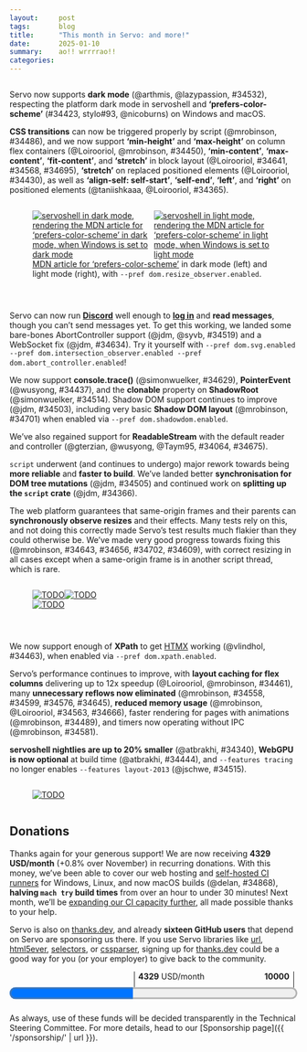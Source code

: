 ```yaml
---
layout:     post
tags:       blog
title:      "This month in Servo: and more!"
date:       2025-01-10
summary:    ao!! wrrrrao!!
categories:
---
```


<div class="_paired_figure">
<div>

Servo now supports **dark mode** (@arthmis, @lazypassion, #34532), respecting the platform dark mode in servoshell and **‘prefers-color-scheme’** (#34423, stylo#93, @nicoburns) on Windows and macOS.

**CSS transitions** can now be triggered properly by script (@mrobinson, #34486), and we now support **‘min-height’** and **‘max-height’** on column flex containers (@Loirooriol, @mrobinson, #34450), **‘min-content’**, **‘max-content’**, **‘fit-content’**, and **‘stretch’** in block layout (@Loirooriol, #34641, #34568, #34695), **‘stretch’** on replaced positioned elements (@Loirooriol, #34430), as well as **‘align-self: self-start’**, **‘self-end’**, **‘left’**, and **‘right’** on positioned elements (@taniishkaaa, @Loirooriol, #34365).
</div>
<figure>
    <div style="display: flex;">
        <a href="{{ '/img/blog/dark-mode-december-2024.png' | url }}"><img src="{{ '/img/blog/dark-mode-december-2024.png' | url }}"
            alt="servoshell in dark mode, rendering the MDN article for ‘prefers-color-scheme’ in dark mode, when Windows is set to dark mode"></a>
        <a href="{{ '/img/blog/light-mode-december-2024.png' | url }}"><img src="{{ '/img/blog/light-mode-december-2024.png' | url }}"
            alt="servoshell in light mode, rendering the MDN article for ‘prefers-color-scheme’ in light mode, when Windows is set to light mode"></a>
    </div>
    <figcaption><a href="https://developer.mozilla.org/en-US/docs/Web/CSS/@media/prefers-color-scheme">MDN article for ‘prefers-color-scheme’</a> in dark mode (left) and light mode (right), with <code>--pref dom.resize_observer.enabled</code>.</figcaption>
</figure>
</div>

<div class="_paired_figure">
<div>

Servo can now run [**Discord**](https://discord.com) well enough to [**log in**](https://discord.com/login) and **read messages**, though you can’t send messages yet.
To get this working, we landed some bare-bones AbortController support (@jdm, @syvb, #34519) and a WebSocket fix (@jdm, #34634).
Try it yourself with `--pref dom.svg.enabled --pref dom.intersection_observer.enabled --pref dom.abort_controller.enabled`!

We now support **console.trace()** (@simonwuelker, #34629), **PointerEvent** (@wusyong, #34437), and the **clonable** property on **ShadowRoot** (@simonwuelker, #34514).
Shadow DOM support continues to improve (@jdm, #34503), including very basic **Shadow DOM layout** (@mrobinson, #34701) when enabled via `--pref dom.shadowdom.enabled`.

We’ve also regained support for **ReadableStream** with the default reader and controller (@gterzian, @wusyong, @Taym95, #34064, #34675).

`script` underwent (and continues to undergo) major rework towards being **more reliable** and **faster to build**.
We’ve landed better **synchronisation for DOM tree mutations** (@jdm, #34505) and continued work on **splitting up the `script` crate** (@jdm, #34366).

The web platform guarantees that same-origin frames and their parents can **synchronously observe resizes** and their effects.
Many tests rely on this, and not doing this correctly made Servo’s test results much flakier than they could otherwise be.
We’ve made very good progress towards fixing this (@mrobinson, #34643, #34656, #34702, #34609), with correct resizing in all cases except when a same-origin frame is in another script thread, which is rare.
</div>
<figure>
    <div style="display: flex;">
        <a href="{{ '/img/blog/discord-login-1-december-2024.png' | url }}"><img src="{{ '/img/blog/discord-login-1-december-2024.png' | url }}"
            alt="TODO"></a>
        <a href="{{ '/img/blog/discord-login-2-december-2024.png' | url }}"><img src="{{ '/img/blog/discord-login-2-december-2024.png' | url }}"
            alt="TODO"></a>
    </div>
    <a href="{{ '/img/blog/discord-small-december-2024.png' | url }}"><img src="{{ '/img/blog/discord-small-december-2024.png' | url }}"
        alt="TODO"></a>
</figure>
</div>

<div class="_paired_figure">
<div>

We now support enough of **XPath** to get [HTMX](https://htmx.org) working (@vlindhol, #34463), when enabled via `--pref dom.xpath.enabled`.

Servo’s performance continues to improve, with **layout caching for flex columns** delivering up to 12x speedup (@Loirooriol, @mrobinson, #34461), many **unnecessary reflows now eliminated** (@mrobinson, #34558, #34599, #34576, #34645), **reduced memory usage** (@mrobinson, @Loirooriol, #34563, #34666), faster rendering for pages with animations (@mrobinson, #34489), and timers now operating without IPC (@mrobinson, #34581).

**servoshell nightlies are up to 20% smaller** (@atbrakhi, #34340), **WebGPU is now optional** at build time (@atbrakhi, #34444), and `--features tracing` no longer enables `--features layout-2013` (@jschwe, #34515).
</div>
<figure>
    <a href="{{ '/img/blog/htmx-december-2024.png' | url }}"><img src="{{ '/img/blog/htmx-december-2024.png' | url }}"
        alt="TODO"></a>
</figure>
</div>

## Donations

Thanks again for your generous support!
We are now receiving **4329 USD/month** (+0.8% over November) in recurring donations.
With this money, we’ve been able to cover our web hosting and [self-hosted CI runners](https://ci0.servo.org) for Windows, Linux, and now macOS builds (@delan, #34868), **halving `mach try` build times** from over an hour to under 30 minutes!
Next month, we’ll be [expanding our CI capacity further](https://github.com/servo/project/issues/123), all made possible thanks to your help.

Servo is also on [thanks.dev](https://thanks.dev), and already **sixteen GitHub users** that depend on Servo are sponsoring us there.
If you use Servo libraries like [url](https://crates.io/crates/url/reverse_dependencies), [html5ever](https://crates.io/crates/html5ever/reverse_dependencies), [selectors](https://crates.io/crates/selectors/reverse_dependencies), or [cssparser](https://crates.io/crates/cssparser/reverse_dependencies), signing up for [thanks.dev](https://thanks.dev) could be a good way for you (or your employer) to give back to the community.

<figure class="_fig" style="width: 100%; margin: 1em 0;"><div class="_flex" style="height: calc(1lh + 3em); flex-flow: column nowrap; text-align: left;">
    <div style="position: relative; text-align: right;">
        <div style="position: absolute; margin-left: calc(100% * 4329 / 10000); padding-left: 0.5em;"><strong>4329</strong> USD/month</div>
        <div style="position: absolute; margin-left: calc(100% * 4329 / 10000); height: calc(1lh + 1.5em); border-left: 1px solid;"></div>
        <div style="position: absolute; margin-left: calc(100% - 0.5em); height: calc(1lh + 1.5em); border-left: 1px solid;"></div>
        <div style="padding-right: 1em;"><strong>10000</strong><!-- USD/month --></div>
    </div>
    <progress value="4329" max="10000" style="transform: scale(3); transform-origin: top left; width: calc(100% / 3);"></progress>
</div></figure>

As always, use of these funds will be decided transparently in the Technical Steering Committee.
For more details, head to our [Sponsorship page]({{ '/sponsorship/' | url }}).

<!--
- DONE donations
    - DONE 2160.66/month opencollective
    - DONE 2169.00/month github
    - DONE 16 donors on thanks.dev
- engine
    - DONE 73    ‘prefers-color-scheme’ (dark mode)
    - DONE 54    CSS transitions can be triggered by script
    - 53    prompt user for credentials
    - DONE 65 69     ReadableStream with default reader and controller
    - DONE 43    console.trace()
    - DONE 39 42 59  ‘min-content’, ‘max-content’, ‘fit-content’ and ‘stretch’ for block layout
    - DONE 77    ‘self-start’, ‘self-end’, ‘left’, and ‘right’ for abspos elements
    - DONE 76 shadow dom impl
        - DONE 27    clonable property on ShadowRoot
        - DONE 68    initial shadow dom layout (--pref dom.shadowdom.enabled)
    - 48    referrerpolicy attribute
    - 30    referrerPolicy property on HTMLIFrameElement
    - DONE 14    xpath --pref dom.xpath.enabled; htmx
    - DONE 34    stub AbortController --pref dom.abort_controller.enabled; discord
    - DONE 72    fixed WebSocket connection error; discord
    - DONE 15    PointerEvent
    - DONE 11 12 13 36  synchronous iframe resizing
    - DONE 16    sync script execution with dom tree mutations
    - DONE 20    ‘min-’ and ‘max-height’ on column flex containers
    - 21    improved layout of flex container with reverse direction
    - DONE 23    ‘stretch’ on replaced abspos
    - 26    --pref threadpools.fallback_worker_num etc
    - 28 31 32 33  initial layout caching for incremental layout
    - 29    fixed `new Request({referrerPolicy: ""})`
    - 38    fixed case insensitivity of CSS ‘attr()’ in HTML
    - 46    fixed navigation from initial about:blank in iframes
    - 57 58     fixed intrinsic contributions of tables and anonymous blocks
    - 71    fixed WebSocket constructor with http or https url
- upgrades
    - 24    stylo 2024-12-04
    - 37 49 50  wgpu 24?
    - 45    SpiderMonkey 128.6
- crashes
    - 70    multiprocess mode
    - 51 52     shutting down
    - 19    unconnected shadow root
- ohos
    - 1     swipe back
- perf
    - DONE 17    flex column caching; 12x improvement
    - DONE 40 41 55 56   fixed reflows so they only happen when needed by HTML event loop
    - DONE 78    faster “update the rendering” with animations
    - DONE 18    reduced memory usage by 260 bytes per InlineItem
    - DONE 61    reduced memory usage in ContainingBlockPaddingAndBorder
    - DONE 2     optimise production-stripped
    - DONE 3     webgpu feature flag
    - DONE 4     tracing no longer enables layout-2013
    - 5     linux-perf job in ci
    - DONE 44    timers without IPC
    - 47    more gl bindings unification
    - DONE 75    more splitting up script crate
- dev
    - 35    fixed devtools with firefox 133
    - 6 7 8 62 63 64    now uses uv
    - 25 66 67  mach python compat
    - 9 10      rust 1.82
    - 22    mach cargo-clippy is now mach clippy
    - 60    dump_js_stack(*mut RawJSContext)
    - 74    preparing to support wpt testdriver.js
    - ci reliability?

>>> 2024-12-01T06:04:14Z
21  https://github.com/servo/servo/pull/34426	(@Loirooriol, #34426)	Fix alignment of abspos child of flexbox with flipped direction (#34426)
https://github.com/servo/servo/pull/34435	(@jdm, #34435)	script: Dirty video element when clearing video frame data. (#34435)
    https://github.com/servo/servo/pull/34432	(@shanehandley, #34432)	Retain the referrer policy when loading an about:blank iframe. (#34432)
>>> 2024-12-02T06:02:17Z
    https://github.com/servo/servo/pull/34427	(@dependabot[bot], @dependabot[bot], #34427)	build(deps): bump tracing-subscriber from 0.3.18 to 0.3.19 (#34427)
1   https://github.com/servo/servo/pull/34433	(@jschwe, #34433)	ohos: Support swiping to go back (#34433)
>>> 2024-12-03T06:05:34Z
20  https://github.com/servo/servo/pull/34450	(@Loirooriol, @mrobinson, #34450)	Obey min and max properties when computing main size of column flex (#34450)
    https://github.com/servo/servo/pull/34459	(@dependabot[bot], @dependabot[bot], #34459)	build(deps): bump libloading from 0.8.5 to 0.8.6 (#34459)
    https://github.com/servo/servo/pull/34457	(@dependabot[bot], @dependabot[bot], #34457)	build(deps): bump mio from 1.0.2 to 1.0.3 (#34457)
    https://github.com/servo/servo/pull/34456	(@dependabot[bot], @dependabot[bot], #34456)	build(deps): bump syn from 2.0.89 to 2.0.90 (#34456)
    https://github.com/servo/servo/pull/34454	(@dependabot[bot], @dependabot[bot], #34454)	build(deps): bump web-sys from 0.3.72 to 0.3.74 (#34454)
    https://github.com/servo/servo/pull/34453	(@dependabot[bot], @dependabot[bot], #34453)	build(deps): bump allocator-api2 from 0.2.20 to 0.2.21 (#34453)
    https://github.com/servo/servo/pull/34452	(@dependabot[bot], @dependabot[bot], #34452)	build(deps): bump js-sys from 0.3.72 to 0.3.74 (#34452)
    https://github.com/servo/servo/pull/34451	(@dependabot[bot], @dependabot[bot], #34451)	build(deps): bump ttf-parser from 0.25.0 to 0.25.1 (#34451)
19  https://github.com/servo/servo/pull/34361	(@simonwuelker, #34361)	Don't register unconnected shadow roots with their owner document (#34361)
    https://github.com/servo/servo/pull/34443	(@Loirooriol, #34443)	Refactor AbsoluteAxisSolver (#34443)
15  https://github.com/servo/servo/pull/34437	(@wusyong, #34437)	script: add PointerEvent (#34437)
2   https://github.com/servo/servo/pull/34340	(@atbrakhi, #34340)	Optimize `production-stripped` (#34340)
    https://github.com/servo/servo/pull/34422	(@jschwe, #34422)	ohos: Improve argument filtering (#34422)
>>> 2024-12-04T06:07:52Z
    https://github.com/servo/servo/pull/34471	(@dependabot[bot], @dependabot[bot], #34471)	build(deps): bump tokio from 1.41.1 to 1.42.0 (#34471)
    https://github.com/servo/servo/pull/34470	(@dependabot[bot], @dependabot[bot], #34470)	build(deps): bump wasm-bindgen-futures from 0.4.45 to 0.4.47 (#34470)
    https://github.com/servo/servo/pull/34469	(@dependabot[bot], @dependabot[bot], #34469)	build(deps): bump xml-rs from 0.8.23 to 0.8.24 (#34469)
17  https://github.com/servo/servo/pull/34461	(@Loirooriol, @mrobinson, #34461)	Improve performance of flex column layouts by caching (#34461)
>>> 2024-12-05T06:02:26Z
    https://github.com/servo/servo/pull/34480	(@nicoburns, #34480)	Move stylo thread pool mutex to servo layout thread crates (#34480)
22  https://github.com/servo/servo/pull/34481	(@nicoburns, #34481)	Rename 'cargo-clippy' mach command to just 'clippy' (#34481)
    https://github.com/servo/servo/pull/34477	(@dependabot[bot], @dependabot[bot], #34477)	build(deps): bump anyhow from 1.0.93 to 1.0.94 (#34477)
    https://github.com/servo/servo/pull/34476	(@dependabot[bot], @dependabot[bot], #34476)	build(deps): bump clap from 4.5.21 to 4.5.22 (#34476)
    https://github.com/servo/servo/pull/34475	(@dependabot[bot], @dependabot[bot], #34475)	build(deps): bump tokio-util from 0.7.12 to 0.7.13 (#34475)
    https://github.com/servo/servo/pull/34467	(@mukilan, #34467)	mach: fix logic to override paths for legacy layout (#34467)
>>> 2024-12-06T06:05:40Z
24  https://github.com/servo/servo/pull/34501	(@Loirooriol, #34501)	Upgrade Stylo to 2024-12-04 (#34501)
25  https://github.com/servo/servo/pull/34490	(@MichaelMcDonnell, #34490)	Check maximum Python version in mach (#34490)
23  https://github.com/servo/servo/pull/34430	(@Loirooriol, #34430)	Fix `stretch` sizes on replaced abspos (#34430)
78  https://github.com/servo/servo/pull/34489	(@mrobinson, #34489)	script: Update animations once per-Document during `update_the_rendering()` (#34489)
3   https://github.com/servo/servo/pull/34444	(@atbrakhi, #34444)	Add `webgpu` feature flag (#34444)
77  https://github.com/servo/servo/pull/34365	(@taniishkaaa, @Loirooriol, #34365)	layout: Add missing support for some alignment keywords on absolutely positioned elements (#34365)
https://github.com/servo/servo/pull/34484	(@jschwe, #34484)	Bump MACOSX_DEPLOYMENT_TARGET to 13.0 (#34484)
    https://github.com/servo/servo/pull/34483	(@servo-wpt-sync, #34483)	Update web-platform-tests to revision b'bf49dde84c5f05613115d6146d109f0ec3900694' (#34483)
>>> 2024-12-07T06:04:53Z
76  https://github.com/servo/servo/pull/34503	(@jdm, #34503)	Make traverse_preorder follow shadow roots (#34503)
4   https://github.com/servo/servo/pull/34515	(@jschwe, #34515)	Fix tracing enabling layout-2013 feature (#34515)
    https://github.com/servo/servo/pull/34512	(@dependabot[bot], @dependabot[bot], #34512)	build(deps): bump tokio-stream from 0.1.16 to 0.1.17 (#34512)
    https://github.com/servo/servo/pull/34511	(@dependabot[bot], @dependabot[bot], #34511)	build(deps): bump clap from 4.5.22 to 4.5.23 (#34511)
    https://github.com/servo/servo/pull/34510	(@dependabot[bot], @dependabot[bot], #34510)	build(deps): bump clap_lex from 0.7.3 to 0.7.4 (#34510)
    https://github.com/servo/servo/pull/34508	(@jschwe, #34508)	Don't trace SystemFontService loop (#34508)
    https://github.com/servo/servo/pull/34485	(@Mikopet, #34485)	tweak mach files a little bit (#34485)
75  https://github.com/servo/servo/pull/34366	(@jdm, #34366)	Create two-phase initialization for generated JS engine bindings (#34366)
5   https://github.com/servo/servo/pull/33261	(@sagudev, @dklassic, #33261)	Add linux-pref job (#33261)
>>> 2024-12-08T06:07:13Z
14  https://github.com/servo/servo/pull/34463	(@vlindhol, #34463)	Add XPath parser/evaluator (#34463)
28  https://github.com/servo/servo/pull/34507	(@mrobinson, #34507)	layout: Add `LayoutBoxBase` and use it for `IndependentFormattingContext` (#34507)
27  https://github.com/servo/servo/pull/34514	(@simonwuelker, #34514)	Implement `ShadowRoot.clonable` attribute (#34514)
    https://github.com/servo/servo/pull/34509	(@dependabot[bot], @dependabot[bot], #34509)	build(deps): bump fdeflate from 0.3.6 to 0.3.7 (#34509)
29  https://github.com/servo/servo/pull/34518	(@shanehandley, #34518)	net: correct handling of the empty string referrer policy when provided in requestInit (#34518)
26  https://github.com/servo/servo/pull/34478	(@jschwe, #34478)	Add prefs to limit threadpool sizes (#34478)
>>> 2024-12-09T06:05:58Z
    https://github.com/servo/servo/pull/34529	(@vlindhol, #34529)	traverse Shadow DOM boundaries when determining element lang (#34529)
30  https://github.com/servo/servo/pull/34526	(@shanehandley, #34526)	Add ReferrerPolicy IDL attribute to iframes (#34526)
    https://github.com/servo/servo/pull/34525	(@servo-wpt-sync, #34525)	Update web-platform-tests to revision b'7b6f075f0ec3c52d92c61fb9f35ce0ec927b17b2' (#34525)
    https://github.com/servo/servo/pull/34524	(@iamlockon, #34524)	script: add `initialize_ui_event` method (#34524)
31  https://github.com/servo/servo/pull/34513	(@mrobinson, #34513)	layout: Add `LayoutBox` to `TableSlotCell` (#34513)
>>> 2024-12-10T06:10:59Z
5   https://github.com/servo/servo/pull/34548	(@mukilan, #34548)	Revert "mach: switch to `uv` for managing python venv (#34504)" (#34548)
    https://github.com/servo/servo/pull/34546	(@dependabot[bot], @dependabot[bot], #34546)	build(deps): bump png from 0.17.14 to 0.17.15 (#34546)
    https://github.com/servo/servo/pull/34545	(@dependabot[bot], @dependabot[bot], #34545)	build(deps): bump chrono from 0.4.38 to 0.4.39 (#34545)
    https://github.com/servo/servo/pull/34543	(@dependabot[bot], @dependabot[bot], #34543)	build(deps): bump cc from 1.2.2 to 1.2.3 (#34543)
    https://github.com/servo/servo/pull/34542	(@dependabot[bot], @dependabot[bot], #34542)	build(deps): bump libc from 0.2.167 to 0.2.168 (#34542)
    https://github.com/servo/servo/pull/34541	(@dependabot[bot], @dependabot[bot], #34541)	build(deps): bump fastrand from 2.2.0 to 2.3.0 (#34541)
    https://github.com/servo/servo/pull/34540	(@dependabot[bot], @dependabot[bot], #34540)	build(deps): bump taffy from 0.6.2 to 0.6.3 (#34540)
    https://github.com/servo/servo/pull/34536	(@jschwe, #34536)	tracing: Trace Constellation blocked duration (#34536)
    https://github.com/servo/servo/pull/34538	(@iamlockon, @wusyong, #34538)	retire deprecated MouseEvent::InitMouseEvent (#34538)
4   https://github.com/servo/servo/pull/34504	(@mukilan, #34504)	mach: switch to `uv` for managing python venv (#34504)
54  https://github.com/servo/servo/pull/34486	(@mrobinson, #34486)	script: Update the rendering when receiving IPC messages instead of just reflowing (#34486)
    https://github.com/servo/servo/pull/34506	(@atbrakhi, #34506)	Reword assert message (#34506)
32  https://github.com/servo/servo/pull/34530	(@mrobinson, #34530)	layout: Have `SameFormattingContextBlock` be a `LayoutBoxBase` (#34530)
>>> 2024-12-12T06:06:01Z
https://github.com/servo/servo/pull/34587	(@nicoburns, #34587)	Deduplicate taffy layout pbm computation (#34587)
33  https://github.com/servo/servo/pull/34586	(@Loirooriol, #34586)	Make sure to cache `inline_content_sizes()` (#34586)
74  https://github.com/servo/servo/pull/34550	(@jdm, #34550)	Allow running testharness/testdriver/reftests in servodriver (#34550)
55  https://github.com/servo/servo/pull/34576	(@mrobinson, #34576)	script: Do not do explicit reflows when handing rAFs (#34576)
    https://github.com/servo/servo/pull/34583	(@dependabot[bot], @dependabot[bot], #34583)	build(deps): bump serde from 1.0.215 to 1.0.216 (#34583)
18  https://github.com/servo/servo/pull/34563	(@mrobinson, @Loirooriol, #34563)	layout: Clean up inline layout data types a bit (#34563)
    https://github.com/servo/servo/pull/34565	(@mrobinson, @Loirooriol, #34565)	layout: Make a new `ContainingBlockSize` type (#34565)
    https://github.com/servo/servo/pull/34552	(@jdm, #34552)	tidy: Update pattern for checking for missing specification links. (#34552)
    https://github.com/servo/servo/pull/34570	(@shanehandley, #34570)	Update response handling in main_fetch (#34570)
40  https://github.com/servo/servo/pull/34558	(@mrobinson, #34558)	script: Remove 'pending reflow' concept and some explicit reflows (#34558)
    https://github.com/servo/servo/pull/34567	(@jdm, #34567)	Iterate PR commits in reverse (oldest->newest) when preparing WPT export. (#34567)
    https://github.com/servo/servo/pull/34577	(@mukilan, #34577)	ci: disable caches on Android CI for testing (#34577)
    https://github.com/servo/servo/pull/34554	(@jdm, #34554)	Rewrite From/TryFrom conversions on generated types to avoid future orphan rule violations (#34554)
https://github.com/servo/servo/pull/34557	(@Loirooriol, #34557)	Don't transfer indefinite `height: stretch` to inline axis (#34557)
https://github.com/servo/servo/pull/34539	(@mrobinson, #34539)	script: Do not prioritize *update-the-rendering* in `ScriptThread` message loop (#34539)
34  https://github.com/servo/servo/pull/34519	(@jdm, @syvb, #34519)	script: Add stub interface for AbortController. (#34519)
>>> 2024-12-13T06:06:41Z
35  https://github.com/servo/servo/pull/34602	(@parasyte, #34602)	Fix devtools timeout with Firefox 133 (#34602)
    https://github.com/servo/servo/pull/34595	(@Loirooriol, #34595)	Distinguish cached `inline_content_sizes()` from uncached ones (#34595)
    https://github.com/servo/servo/pull/34596	(@Loirooriol, #34596)	Fix block size of containing block established by table rows (#34596)
https://github.com/servo/servo/pull/34572	(@d-desiatkin, @Loirooriol, #34572)	layout: Fix ordering of padding, border, and margin in inline BiDi (#34572)
    https://github.com/servo/servo/pull/34585	(@Loirooriol, #34585)	Share more code for non-replaced float-avoiding blocks (#34585)
    https://github.com/servo/servo/pull/34544	(@dependabot[bot], @dependabot[bot], #34544)	build(deps): bump rustix from 0.38.41 to 0.38.42 (#34544)
10  https://github.com/servo/servo/pull/34592	(@jschwe, #34592)	Upgrade Rust to 1.82.0 (#34592)
    https://github.com/servo/servo/pull/34589	(@nicoburns, #34589)	Remove taffy-specific layout caching (#34589)
    https://github.com/servo/servo/pull/34556	(@sagudev, #34556)	Run bencher in try-full (#34556)
https://github.com/servo/servo/pull/34575	(@mrobinson, #34575)	script: Remove `note_rendering_opportunity` and `rendering_opportunity` (#34575)
9   https://github.com/servo/servo/pull/34270	(@mukilan, #34270)	build: upgrade rustc to 1.81.0 (#34270)
73  https://github.com/servo/servo/pull/34532	(@arthmis, @lazypassion, #34532)	Add embedder event for preferred color scheme and respond to it in the LayoutThread (#34532)
https://github.com/servo/servo/pull/34584	(@jschwe, #34584)	android: Fix flinging downwards  (#34584)
>>> 2024-12-14T06:04:56Z
    https://github.com/servo/servo/pull/34617	(@webbeef, #34617)	Allow a null principal to subsumes others when appropriate (#34617)
    https://github.com/servo/servo/pull/34588	(@jdm, #34588)	Replace unsafe uses of HandleValueArray. (#34588)
36  https://github.com/servo/servo/pull/34609	(@mrobinson, #34609)	layout: Send back layout results directly and remove channels (#34609)
37  https://github.com/servo/servo/pull/34607	(@sagudev, #34607)	Update wgpu to trunk (#34607)
    https://github.com/servo/servo/pull/34611	(@dependabot[bot], @dependabot[bot], #34611)	build(deps): bump cc from 1.2.3 to 1.2.4 (#34611)
    https://github.com/servo/servo/pull/34610	(@dependabot[bot], @dependabot[bot], #34610)	build(deps): bump semver from 1.0.23 to 1.0.24 (#34610)
38  https://github.com/servo/servo/pull/34574	(@stevennovaryo, #34574)	layout: Fix CSS `attr()` function case sensitivity matching (#34574)
https://github.com/servo/servo/pull/34608	(@Loirooriol, #34608)	Use inline-start/inline-end instead of left/right terminology for floats (#34608)
https://github.com/servo/servo/pull/34606	(@willypuzzle, #34606)	Add CanGc argument to reflect_dom_object  (#34606)
41  https://github.com/servo/servo/pull/34599	(@mrobinson, #34599)	script: No longer do explicit reflows for display (#34599)
    https://github.com/servo/servo/pull/34447	(@mrobinson, #34447)	tidy: Use more `cargo-deny` features (#34447)
>>> 2024-12-15T06:06:42Z
    https://github.com/servo/servo/pull/34622	(@servo-wpt-sync, #34622)	Update web-platform-tests to revision b'38623a53d6598cb7aab4be8a810102b352a652df' (#34622)
    https://github.com/servo/servo/pull/34619	(@mukilan, #34619)	ci: add retries and caching for `gradle` installation (#34619)
    https://github.com/servo/servo/pull/34618	(@webbeef, #34618)	Set a Rust edition for blurmac (#34618)
>>> 2024-12-16T06:06:45Z
>>> 2024-12-17T06:05:35Z
    https://github.com/servo/servo/pull/34659	(@Narfinger, #34659)	Update deprecated use of PanicInfo to PanicHookInfo (#34659)
    https://github.com/servo/servo/pull/34650	(@dependabot[bot], @dependabot[bot], #34650)	build(deps): bump colored from 2.1.0 to 2.2.0 (#34650)
49  https://github.com/servo/servo/pull/34646	(@sagudev, #34646)	Update wgpu to better handle optional attachment load/store ops (#34646)
39  https://github.com/servo/servo/pull/34641	(@Loirooriol, #34641)	Complete implementation of keyword sizes for block layout (#34641)
    https://github.com/servo/servo/pull/34654	(@dependabot[bot], @dependabot[bot], #34654)	build(deps): bump cc from 1.2.3 to 1.2.4 (#34654)
    https://github.com/servo/servo/pull/34653	(@dependabot[bot], @dependabot[bot], #34653)	build(deps): bump crossbeam-deque from 0.8.5 to 0.8.6 (#34653)
    https://github.com/servo/servo/pull/34652	(@dependabot[bot], @dependabot[bot], #34652)	build(deps): bump semver from 1.0.23 to 1.0.24 (#34652)
    https://github.com/servo/servo/pull/34649	(@dependabot[bot], @dependabot[bot], #34649)	build(deps): bump crossbeam-utils from 0.8.20 to 0.8.21 (#34649)
    https://github.com/servo/servo/pull/34648	(@dependabot[bot], @dependabot[bot], #34648)	build(deps): bump crossbeam-channel from 0.5.13 to 0.5.14 (#34648)
    https://github.com/servo/servo/pull/34626	(@mrobinson, #34626)	wpt: Fix flakiness in `vh_not_refreshing_on_chrome.html` (#34626)
11  https://github.com/servo/servo/pull/34643	(@mrobinson, #34643)	script: Manage `<iframe>` sizes in `Window` (#34643)
42  https://github.com/servo/servo/pull/34568	(@Loirooriol, #34568)	Partial implementation of keyword sizes for block layout (#34568)
    https://github.com/servo/servo/pull/34640	(@mukilan, #34640)	ci: fix wpt export job (#34640)
6   https://github.com/servo/servo/pull/34632	(@mukilan, #34632)	mach: adopt `uv` and avoid system python (#34632)
    https://github.com/servo/servo/pull/34562	(@jschwe, #34562)	Bump bindgen to 0.71.1 (#34562)
72  https://github.com/servo/servo/pull/34634	(@jdm, #34634)	websocket: Revert use of h2 in websocket ALPN. (#34634)
>>> 2024-12-20T13:15:33Z
warning: not reachable from default branch: 61bfd2f8b3f17fa988830447f169b97fd87c624c
    https://github.com/servo/servo/pull/ci: explictly install Clang 14 on Linux runners	(#ci: explictly install Clang 14 on Linux runners, @mukilan)	ci: explictly install Clang 14 on Linux runners
67  https://github.com/servo/servo/pull/34712	(@mukilan, #34712)	mach: recreate .venv when .python-version changes (#34712)
68  https://github.com/servo/servo/pull/34701	(@mrobinson, #34701)	layout: Lay out Shadow DOM elements (#34701)
66  https://github.com/servo/servo/pull/34707	(@sagudev, #34707)	Set python version to 3.11 (#34707)
    https://github.com/servo/servo/pull/34704	(@dependabot[bot], @dependabot[bot], #34704)	build(deps): bump libc from 0.2.168 to 0.2.169 (#34704)
    https://github.com/servo/servo/pull/34705	(@dependabot[bot], @dependabot[bot], #34705)	build(deps): bump truetype from 0.47.6 to 0.47.7 (#34705)
    https://github.com/servo/servo/pull/34703	(@dependabot[bot], @dependabot[bot], #34703)	build(deps): bump cc from 1.2.4 to 1.2.5 (#34703)
69  https://github.com/servo/servo/pull/34675	(@gterzian, #34675)	Remove the need for crow allow unrooted lints in the queuing and de-queuing of values from default stream controllers (#34675)
    https://github.com/servo/servo/pull/34638	(@wusyong, #34638)	chore: remove deprecated winit method (#34638)
64  https://github.com/servo/servo/pull/34693	(@Loirooriol, #34693)	Reapply "Fix mozjs build on Windows (#34680)" (#34693)
    https://github.com/servo/servo/pull/34671	(@Loirooriol, #34671)	Refactor box size computation (#34671)
43  https://github.com/servo/servo/pull/34629	(@simonwuelker, #34629)	Implement `console.trace` (#34629)
    https://github.com/servo/servo/pull/34694	(@simonwuelker, #34694)	Save http response reason instead of inferring it from status code (#34694)
    https://github.com/servo/servo/pull/34687	(@dependabot[bot], @dependabot[bot], #34687)	build(deps): bump miniz_oxide from 0.8.0 to 0.8.2 (#34687)
https://github.com/servo/servo/pull/34672	(@Loirooriol, #34672)	layout: Never stretch indefinite intrinsic keywords other than `auto` (#34672)
    https://github.com/servo/servo/pull/34692	(@jschwe, #34692)	Disable sccache in CI (#34692)
63  https://github.com/servo/servo/pull/34680	(@Loirooriol, #34680)	Revert "Fix mozjs build on Windows (#34680)"
62  https://github.com/servo/servo/pull/34680	(@delan, #34680)	Fix mozjs build on Windows (#34680)
    https://github.com/servo/servo/pull/34681	(@shanehandley, #34681)	Replace HistoryEntryReplacement with NavigationHistoryBehavior from the navigation API (#34681)
    https://github.com/servo/servo/pull/34682	(@jschwe, #34682)	CI: simplify self-hosted check (#34682)
    https://github.com/servo/servo/pull/34678	(@jschwe, #34678)	Fix compilation with --no-default-features (#34678)
    https://github.com/servo/servo/pull/34684	(@mukilan, #34684)	ci: purge MacOS specific caches (#34684)
    https://github.com/servo/servo/pull/34667	(@mrobinson, #34667)	script: Expose a constructor on `HTMLCollection` that takes a static function (#34667)
    https://github.com/servo/servo/pull/34673	(@mukilan, #34673)	ci: increment SCCACHE_GHA_VERSION to purge caches (#34673)
    https://github.com/servo/servo/pull/34658	(@willypuzzle, #34658)	modified Promise::new_resolved/new_rejected signature (#34658)
65  https://github.com/servo/servo/pull/34064	(@gterzian, @wusyong, @Taym95, #34064)	Dom: Re-implement `ReadableStream` Part 1 : Default `Reader` and `Controller` (#34064)
61  https://github.com/servo/servo/pull/34666	(@Loirooriol, #34666)	Shrink ContainingBlockPaddingAndBorder (#34666)
    https://github.com/servo/servo/pull/34670	(@sagudev, #34670)	Set CCACHE only for github hosted runner (#34670)
    https://github.com/servo/servo/pull/34668	(@dependabot[bot], @dependabot[bot], #34668)	build(deps): bump unicode-bidi from 0.3.17 to 0.3.18 (#34668)
    https://github.com/servo/servo/pull/34647	(@dependabot[bot], @dependabot[bot], @mukilan, #34647)	build(deps): bump the egui-related group with 6 updates (#34647)
    https://github.com/servo/servo/pull/34663	(@mrobinson, #34663)	tidy: Make the tidy tests pass tidy (#34663)
12  https://github.com/servo/servo/pull/34656	(@mrobinson, #34656)	layout: Allow same `ScriptThread` `<iframe>`s to be resized synchronously (#34656)
70  https://github.com/servo/servo/pull/34661	(@mukilan, #34661)	libservo: update stylo preferences in multiprocess mode. (#34661)
56  https://github.com/servo/servo/pull/34645	(@mrobinson, #34645)	script: Fix assertion verifying that reflow isn't necessary after reflow (#34645)
    https://github.com/servo/servo/pull/34631	(@sagudev, #34631)	webgpu: Fix HTML event loop integration (#34631)
>>> 2024-12-21T06:10:08Z
    https://github.com/servo/servo/pull/34723	(@dependabot[bot], @dependabot[bot], @jdm, #34723)	build(deps): bump content-security-policy from 0.5.2 to 0.5.3 (#34723)
    https://github.com/servo/servo/pull/34718	(@mukilan, #34718)	ci: explictly install Clang 14 on Linux runners (#34718)
    https://github.com/servo/servo/pull/34724	(@dependabot[bot], @dependabot[bot], #34724)	build(deps): bump png from 0.17.15 to 0.17.16 (#34724)
    https://github.com/servo/servo/pull/34722	(@dependabot[bot], @dependabot[bot], #34722)	build(deps): bump env_filter from 0.1.2 to 0.1.3 (#34722)
47  https://github.com/servo/servo/pull/34716	(@jschwe, #34716)	servoshell: Remove duplicate egl bindings on android/ohos (#34716)
57  https://github.com/servo/servo/pull/34696	(@Loirooriol, #34696)	layout: Fix intrinsic contributions of tables (#34696)
    https://github.com/servo/servo/pull/34715	(@jdm, #34715)	compositing: Invert check for webxr when determining animation status. (#34715)
13  https://github.com/servo/servo/pull/34702	(@mrobinson, #34702)	script: Cache the `<iframe>` list per-Document (#34702)
>>> 2024-12-22T06:04:12Z
    https://github.com/servo/servo/pull/34733	(@servo-wpt-sync, #34733)	Update web-platform-tests to revision b'979291d49c1a8e3d811df117d9e6b5d399a6deb2' (#34733)
    https://github.com/servo/servo/pull/34732	(@sagudev, #34732)	ci: Do not run bencher in MQ (#34732)
    https://github.com/servo/servo/pull/34729	(@sagudev, #34729)	chore: Update mozjs to version without streams (#34729)
    https://github.com/servo/servo/pull/34706	(@dependabot[bot], @dependabot[bot], @jdm, #34706)	build(deps): bump gpu-descriptor from 0.3.0 to 0.3.1 (#34706)
50  https://github.com/servo/servo/pull/34721	(@sagudev, #34721)	Update wgpu for supporting TextureView.usage (#34721)
>>> 2024-12-23T06:03:24Z
    https://github.com/servo/servo/pull/34737	(@wulanseruniati, #34737)	Optimize mutex usage in fetch by locking once and using scoped MutexGuard (#34737)
71  https://github.com/servo/servo/pull/34735	(@longvatrong111, #34735)	Convert http&https to ws&wss in websocket constructor (#34735)
48  https://github.com/servo/servo/pull/34736	(@shanehandley, #34736)	Implement referrerpolicy attribute on remaining elements (#34736)
58  https://github.com/servo/servo/pull/34719	(@Loirooriol, #34719)	layout: Fix intrinsic contributions of anonymous blocks (#34719)
>>> 2024-12-24T06:04:56Z
    https://github.com/servo/servo/pull/34760	(@dependabot[bot], @dependabot[bot], #34760)	build(deps): bump base64 from 0.21.7 to 0.22.1 (#34760)
    https://github.com/servo/servo/pull/34759	(@dependabot[bot], @dependabot[bot], #34759)	build(deps): bump truetype from 0.47.7 to 0.47.8 (#34759)
    https://github.com/servo/servo/pull/34761	(@dependabot[bot], @dependabot[bot], #34761)	build(deps): bump anyhow from 1.0.94 to 1.0.95 (#34761)
    https://github.com/servo/servo/pull/34758	(@dependabot[bot], @dependabot[bot], #34758)	build(deps): bump serde_json from 1.0.133 to 1.0.134 (#34758)
    https://github.com/servo/servo/pull/34757	(@dependabot[bot], @dependabot[bot], #34757)	build(deps): bump object from 0.36.5 to 0.36.7 (#34757)
    https://github.com/servo/servo/pull/34756	(@dependabot[bot], @dependabot[bot], #34756)	build(deps): bump syn from 2.0.90 to 2.0.91 (#34756)
    https://github.com/servo/servo/pull/34753	(@dependabot[bot], @dependabot[bot], #34753)	build(deps): bump winit from 0.30.5 to 0.30.7 (#34753)
    https://github.com/servo/servo/pull/34755	(@dependabot[bot], @dependabot[bot], #34755)	build(deps): bump bytemuck_derive from 1.8.0 to 1.8.1 (#34755)
    https://github.com/servo/servo/pull/34754	(@dependabot[bot], @dependabot[bot], #34754)	build(deps): bump typeface from 0.4.2 to 0.4.3 (#34754)
    https://github.com/servo/servo/pull/34725	(@Loirooriol, #34725)	layout: Pass the right containing block to `find_block_margin_collapsing_with_parent_from_slice()` (#34725)
    https://github.com/servo/servo/pull/34765	(@jschwe, #34765)	Whitelist RUSTSEC-2024-0429 to fix CI (#34765)
59  https://github.com/servo/servo/pull/34695	(@Loirooriol, #34695)	layout: Implement keyword sizes for block layout heuristics (#34695)
>>> 2024-12-25T06:04:47Z
    https://github.com/servo/servo/pull/34775	(@dependabot[bot], @dependabot[bot], #34775)	build(deps): bump unicase from 2.8.0 to 2.8.1 (#34775)
    https://github.com/servo/servo/pull/34774	(@dependabot[bot], @dependabot[bot], #34774)	build(deps): bump taffy from 0.7.0 to 0.7.1 (#34774)
    https://github.com/servo/servo/pull/34742	(@willypuzzle, #34742)	Clone node on a shadow root should always throw an error (#34742)
45  https://github.com/servo/servo/pull/34772	(@sagudev, #34772)	Update mozjs to include SM 128.6 (#34772)
44  https://github.com/servo/servo/pull/34581	(@mrobinson, #34581)	script: Make timers per-process (#34581)
51  https://github.com/servo/servo/pull/34752	(@wusyong, #34752)	fix(wayland): segfault because of double free surfaces (#34752)
    https://github.com/servo/servo/pull/34749	(@stevennovaryo, #34749)	Add check for valid custom element name in element::attach_shadow (#34749)
    https://github.com/servo/servo/pull/34762	(@dependabot[bot], @dependabot[bot], #34762)	build(deps): bump bytemuck from 1.20.0 to 1.21.0 (#34762)
>>> 2024-12-26T06:00:09Z
    https://github.com/servo/servo/pull/34776	(@mrobinson, #34776)	script: Refactor channels in `ScriptThread` into receivers and senders (#34776)
>>> 2024-12-27T06:00:05Z
46  https://github.com/servo/servo/pull/34747	(@shanehandley, #34747)	Use spec-aligned process for resolving history handling during navigation (#34747)
    https://github.com/servo/servo/pull/34779	(@dependabot[bot], @dependabot[bot], #34779)	build(deps): bump quote from 1.0.37 to 1.0.38 (#34779)
52  https://github.com/servo/servo/pull/34769	(@jdm, @sagudev, #34769)	script: Handle null contexts better during JS runtime shutdown. (#34769)
16  https://github.com/servo/servo/pull/34505	(@jdm, #34505)	Don't run scripts while DOM tree is undergoing mutations (#34505)
    https://github.com/servo/servo/pull/34194	(@jdm, #34194)	Ensure ConsumeBodyPromiseHandler values are always rooted (#34194)
>>> 2024-12-28T05:59:19Z
    https://github.com/servo/servo/pull/34783	(@dependabot[bot], @dependabot[bot], #34783)	build(deps): bump rustversion from 1.0.18 to 1.0.19 (#34783)
    https://github.com/servo/servo/pull/34782	(@dependabot[bot], @dependabot[bot], #34782)	build(deps): bump cc from 1.2.5 to 1.2.6 (#34782)
    https://github.com/servo/servo/pull/34781	(@dependabot[bot], @dependabot[bot], #34781)	build(deps): bump syn from 2.0.91 to 2.0.92 (#34781)
>>> 2024-12-29T05:59:37Z
53  https://github.com/servo/servo/pull/34620	(@arthmis, @lazypassion, #34620)	Prompt user for credentials when http request needs it (#34620)
>>> 2024-12-30T06:04:39Z
https://github.com/servo/servo/pull/34792	(@webbeef, #34792)	Split StructuredCloneHolder into Reader and Writer structs (#34792)
60  https://github.com/servo/servo/pull/34791	(@jdm, #34791)	script: Add gdb/lldb helper to see the current JS stack. (#34791)
    https://github.com/servo/servo/pull/34786	(@mrobinson, #34786)	Correct a variety of documentation issues (#34786)
    https://github.com/servo/servo/pull/34789	(@servo-wpt-sync, @sagudev, #34789)	Sync WPT with upstream (29-12-2024) (#34789)
>>> 2024-12-31T06:04:42Z
    https://github.com/servo/servo/pull/34802	(@dependabot[bot], @dependabot[bot], #34802)	build(deps): bump glob from 0.3.1 to 0.3.2 (#34802)
    https://github.com/servo/servo/pull/34799	(@dependabot[bot], @dependabot[bot], #34799)	build(deps): bump serde from 1.0.216 to 1.0.217 (#34799)
>>> 2025-01-01T06:06:19Z
-->

<style>
    /* guaranteed minimum width for first paragraph after a float */
    ._floatmin {
        display: block;
        width: 13em;
        overflow: hidden;
    }
    ._clear {
        clear: both;
    }
    ._clearl {
        clear: left;
    }
    ._clearr {
        clear: right;
    }
    ._none {
        display: none;
    }
    ._fig:not(#specificity) {
        width: 33em;
        max-width: 100%;
        margin: 1em auto;
    }
    ._fig > ._flex,
    ._figl > ._flex,
    ._figr > ._flex {
        display: flex;
    }
    ._fig table {
        text-align: initial;
    }
    ._fig figcaption._notes {
        text-align: left;
        width: max-content;
        max-width: 100%;
    }
    ._figl:not(#specificity),
    ._figr:not(#specificity) {
        margin: 0 1em 1em;
    }
    ._figl {
        float: left;
        max-width: 100%;
    }
    ._figr {
        float: right;
        max-width: 100%;
    }
    ._figl > figcaption,
    ._figr > figcaption,
    ._figl > iframe,
    ._figr > iframe,
    ._figl > video,
    ._figr > video,
    ._figl > a > img,
    ._figr > a > img,
    ._figl > ._flex,
    ._figr > ._flex {
        width: 21em;
        max-width: 100%;
    }
    ._paired_figure {
        display: flex;
        flex-flow: row wrap;
        margin-bottom: 2em;
    }
    ._paired_figure > div {
        flex: 1 1 20em;
        margin-bottom: 1em;
    }
    ._paired_figure > figure:not(#specificity) {
        flex: 0 1 33em;
        margin-top: 0;
    }
    ._runin {
        margin-bottom: 1em;
    }
    ._runin > p,
    ._runin > h2 {
        display: inline;
    }
    ._correction {
        max-width: 33em;
        margin: 1em auto;
        border-bottom: 1px solid;
        padding-bottom: 1em;
    }
    ._note {
        margin: 1em 1em;
        border-left: 1px solid;
        padding-left: 1em;
        opacity: 0.75;
    }
</style>
